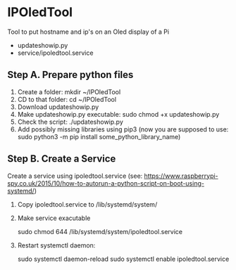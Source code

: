 # IPOledTool

Tool to put hostname and ip's on an Oled display of a Pi

- updateshowip.py
- service/ipoledtool.service

## Step A. Prepare python files

1. Create a folder:
    mkdir ~/IPOledTool
2. CD to that folder:
    cd ~/IPOledTool
3. Download updateshowip.py
4. Make updateshowip.py executable:
    sudo chmod +x updateshowip.py
5. Check the script:
    ./updateshowip.py
6. Add possibly missing libraries using pip3 (now you are supposed to use: sudo python3 -m pip install some_python_library_name)

## Step B. Create a Service

Create a service using ipoledtool.service
(see: https://www.raspberrypi-spy.co.uk/2015/10/how-to-autorun-a-python-script-on-boot-using-systemd/)

1. Copy ipoledtool.service to /lib/systemd/system/

2. Make service exacutable

    sudo chmod 644 /lib/systemd/system/ipoledtool.service

3. Restart systemctl daemon:

    sudo systemctl daemon-reload
    sudo systemctl enable ipoledtool.service
